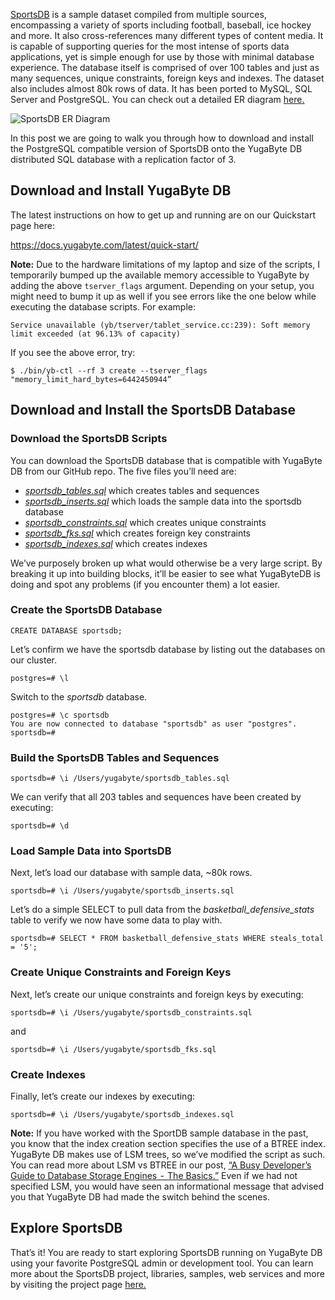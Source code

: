 <a href="http://www.sportsdb.org/sd">SportsDB</a> is a sample dataset compiled from multiple sources, encompassing a variety of sports including football, baseball, ice hockey and more. It also cross-references many different types of content media. It is capable of supporting queries for the most intense of sports data applications, yet is simple enough for use by those with minimal database experience. The database itself is comprised of over 100 tables and just as many sequences, unique constraints, foreign keys and indexes. The dataset also includes almost 80k rows of data. It has been ported to MySQL, SQL Server and PostgreSQL. You can check out a detailed ER diagram <a href="http://www.sportsdb.org/modules/sd/assets/downloads/sportsdb-27.jpg">here.</a>

![SportsDB ER Diagram](https://blog.yugabyte.com/wp-content/uploads/2019/07/sportsdb-distrbutedsql-postgresql-01.png)

In this post we are going to walk you through how to download and install the PostgreSQL compatible version of SportsDB onto the YugaByte DB distributed SQL database with a replication factor of 3.

## Download and Install YugaByte DB
The latest instructions on how to get up and running are on our Quickstart page here:

https://docs.yugabyte.com/latest/quick-start/

<strong>Note:</strong> Due to the hardware limitations of my laptop and size of the scripts, I temporarily bumped up the available memory accessible to YugaByte by adding the above <code>tserver_flags</code> argument. Depending on your setup, you might need to bump it up as well if you see errors like the one below while executing the database scripts. For example:

```
Service unavailable (yb/tserver/tablet_service.cc:239): Soft memory limit exceeded (at 96.13% of capacity)
```

If you see the above error, try:

```
$ ./bin/yb-ctl --rf 3 create --tserver_flags "memory_limit_hard_bytes=6442450944”
```

## Download and Install the SportsDB Database

### Download the SportsDB Scripts

You can download the SportsDB database that is compatible with YugaByte DB from our GitHub repo. The five files you’ll need are:


* _[sportsdb_tables.sql](https://github.com/YugaByte/yugabyte-db/blob/master/sample/sportsdb_tables.sql)_ which creates tables and sequences
* _[sportsdb_inserts.sql](https://github.com/YugaByte/yugabyte-db/blob/master/sample/sportsdb_inserts.sql)_ which loads the sample data into the sportsdb database
* _[sportsdb_constraints.sql](https://github.com/YugaByte/yugabyte-db/blob/master/sample/sportsdb_constraints.sql)_ which creates unique constraints
* _[sportsdb_fks.sql](https://github.com/YugaByte/yugabyte-db/blob/master/sample/sportsdb_fks.sql)_ which creates foreign key constraints
* _[sportsdb_indexes.sql](https://github.com/YugaByte/yugabyte-db/blob/master/sample/sportsdb_indexes.sql)_ which creates indexes

We’ve purposely broken up what would otherwise be a very large script. By breaking it up into building blocks, it’ll be easier to see what YugaByteDB is doing and spot any problems (if you encounter them) a lot easier.

### Create the SportsDB Database

```
CREATE DATABASE sportsdb;
```


Let’s confirm we have the sportsdb database by listing out the databases on our cluster.

```
postgres=# \l
```

Switch to the <em>sportsdb</em> database.

```
postgres=# \c sportsdb
You are now connected to database "sportsdb" as user "postgres".
sportsdb=#
```
### Build the SportsDB Tables and Sequences

```
sportsdb=# \i /Users/yugabyte/sportsdb_tables.sql
```

We can verify that all 203 tables and sequences have been created by executing:

```
sportsdb=# \d
```

### Load Sample Data into SportsDB
Next, let’s load our database with sample data, ~80k rows.

```
sportsdb=# \i /Users/yugabyte/sportsdb_inserts.sql
```

Let’s do a simple SELECT to pull data from the <em>basketball_defensive_stats</em> table to verify we now have some data to play with.

```
sportsdb=# SELECT * FROM basketball_defensive_stats WHERE steals_total = '5';
```

### Create Unique Constraints and Foreign Keys

Next, let’s create our unique constraints and foreign keys by executing:

```
sportsdb=# \i /Users/yugabyte/sportsdb_constraints.sql
```

and

```
sportsdb=# \i /Users/yugabyte/sportsdb_fks.sql
```

### Create Indexes

Finally, let’s create our indexes by executing:

```
sportsdb=# \i /Users/yugabyte/sportsdb_indexes.sql
```

<strong>Note:</strong> If you have worked with the SportDB sample database in the past, you know that the index creation section specifies the use of a BTREE index. YugaByte DB makes use of LSM trees, so we’ve modified the script as such. You can read more about LSM vs BTREE in our post, <a href="https://blog.yugabyte.com/a-busy-developers-guide-to-database-storage-engines-the-basics/">“A Busy Developer’s Guide to Database Storage Engines  -  The Basics.”</a> Even if we had not specified LSM, you would have seen an informational message that advised you that YugaByte DB had made the switch behind the scenes.

## Explore SportsDB
That’s it! You are ready to start exploring SportsDB running on YugaByte DB using your favorite PostgreSQL admin or development tool. You can learn more about the SportsDB project, libraries, samples, web services and more by visiting the project page <a href="http://www.sportsdb.org/sd">here.</a>
